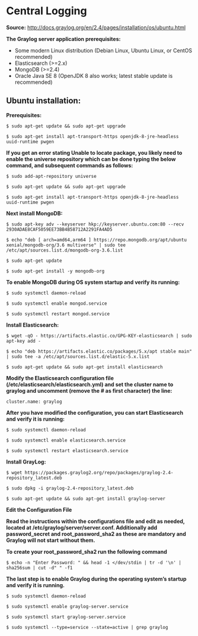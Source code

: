 
# **Central Logging**

**Source:** http://docs.graylog.org/en/2.4/pages/installation/os/ubuntu.html

 **The Graylog server application prerequisites:**
* Some modern Linux distribution (Debian Linux, Ubuntu Linux, or CentOS recommended)
* Elasticsearch (>=2.x)
* MongoDB (>=2.4)
* Oracle Java SE 8 (OpenJDK 8 also works; latest stable update is recommended)

## **Ubuntu installation:**

**Prerequisites:**

    $ sudo apt-get update && sudo apt-get upgrade

    $ sudo apt-get install apt-transport-https openjdk-8-jre-headless uuid-runtime pwgen

**If you get an error stating Unable to locate package, you likely need to enable the universe repository which can be done typing the below command, and subsequent commands as follows:**

    $ sudo add-apt-repository universe

	$ sudo apt-get update && sudo apt-get upgrade

	$ sudo apt-get install apt-transport-https openjdk-8-jre-headless uuid-runtime pwgen

**Next install MongoDB:**

	$ sudo apt-key adv --keyserver hkp://keyserver.ubuntu.com:80 --recv 2930ADAE8CAF5059EE73BB4B58712A2291FA4AD5

	$ echo "deb [ arch=amd64,arm64 ] https://repo.mongodb.org/apt/ubuntu xenial/mongodb-org/3.6 multiverse" | sudo tee /etc/apt/sources.list.d/mongodb-org-3.6.list

	$ sudo apt-get update

	$ sudo apt-get install -y mongodb-org


**To enable MongoDB during OS system startup and verify its running:**

	$ sudo systemctl daemon-reload

	$ sudo systemctl enable mongod.service

	$ sudo systemctl restart mongod.service


**Install Elasticsearch:**

	$ wget -qO - https://artifacts.elastic.co/GPG-KEY-elasticsearch | sudo apt-key add -

	$ echo "deb https://artifacts.elastic.co/packages/5.x/apt stable main" | sudo tee -a /etc/apt/sources.list.d/elastic-5.x.list

	$ sudo apt-get update && sudo apt-get install elasticsearch

**Modify the Elasticsearch configuration file (/etc/elasticsearch/elasticsearch.yml) and set the cluster name to graylog and uncomment (remove the # as first character) the line:**

	cluster.name: graylog

**After you have modified the configuration, you can start Elasticsearch and verify it is running:**

	$ sudo systemctl daemon-reload

	$ sudo systemctl enable elasticsearch.service

	$ sudo systemctl restart elasticsearch.service


**Install GrayLog:**

	$ wget https://packages.graylog2.org/repo/packages/graylog-2.4-repository_latest.deb

	$ sudo dpkg -i graylog-2.4-repository_latest.deb

	$ sudo apt-get update && sudo apt-get install graylog-server

**Edit the Configuration File**

**Read the instructions within the configurations file and edit as needed, located at /etc/graylog/server/server.conf. Additionally add password_secret and root_password_sha2 as these are mandatory and Graylog will not start without them.**

**To create your root_password_sha2 run the following command**

	$ echo -n "Enter Password: " && head -1 </dev/stdin | tr -d '\n' | sha256sum | cut -d" " -f1

**The last step is to enable Graylog during the operating system’s startup and verify it is running.**

	$ sudo systemctl daemon-reload

	$ sudo systemctl enable graylog-server.service

	$ sudo systemctl start graylog-server.service

	$ sudo systemctl --type=service --state=active | grep graylog



